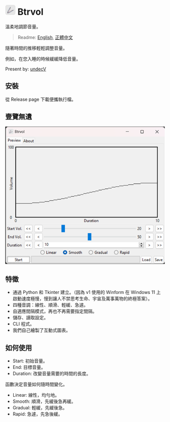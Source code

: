 # ![icon](./resources/icon.32.png) Btrvol

溫柔地調節音量。

> Readme: [English](./readme.md), [正體中文](./readme.zh.md)

隨著時間的推移輕輕調整音量。

例如，在您入睡的時候緩緩降低音量。

Present by: [undecV](https://github.com/undecv)

## 安裝

從 Release page 下載便攜執行檔。

## 壹覽無遺

![Screenshot](./docs/Screenshot_v2.1.1.png)

## 特徵

- 通過 Python 和 Tkinter 建立。（因為 v1 使用的 Winform 在 Windows 11 上啟動速度極慢，慢到讓人不禁思考生命、宇宙及萬事萬物的終極答案）。
- 四種音調：線性、順滑、輕緩、急遽。
- 自適應間隔模式，再也不再需要指定間隔。
- 儲存、讀取設定。
- CLI 程式。
- 我們自己繪製了互動式圖表。

## 如何使用

- Start: 初始音量。
- End: 目標音量。
- Duration: 改變音量需要的時間的長度。

函數決定音量如何隨時間變化。

- Linear: 線性，均勻地。
- Smooth: 順滑，先緩後急再緩。
- Gradual: 輕緩，先緩後急。
- Rapid: 急遽，先急後緩。

